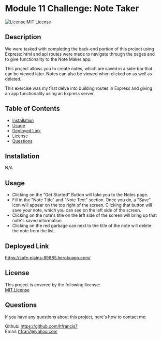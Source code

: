 # Module 11 Challenge: Note Taker
  ![License:MIT License](https://img.shields.io/badge/License-MIT-yellow.svg) 

  ## Description
  
  We were tasked with completing the back-end portion of this project using Express: html and api routes were made to navigate through the pages and to give functionality to the Note Maker app.
  
  This project allows you to create notes, which are saved in a side-bar that can be viewed later. Notes can also be viewed when clicked on as well as deleted.
  
  This exercise was my first delve into building routes in Express and giving an app functionality using an Express server.
  
  ## Table of Contents
  
  - [Installation](#installation)
  - [Usage](#usage)
  - [Deployed Link](#deployed-link)
  - [License](#license)
  - [Questions](#questions)
  
  
  ## Installation
  
  N/A
  
  ## Usage
  
  - Clicking on the "Get Started" Button will take you to the Notes page.
  - Fill in the "Note Title" and "Note Text" section. Once you do, a "Save" icon will appear on the top right of the screen. Clicking that button will save your note, which you can see on the left side of the screen.
  - Clicking on the note's title on the left side of the screen will bring up that note's saved information.
  - Clicking on the red garbage can next to the title of the note will delete the note from the list.

  ## Deployed Link

  https://safe-plains-89885.herokuapp.com/


  ## License
  This project is covered by the following license: <br>
  [MIT License](https://choosealicense.com/licenses/mit/)
  
  ## Questions
  
  If you have any questions about this project, here's how to contact me: 
  
  Github: https://github.com/hfrancis7 <br>
  Email: hfran7@yahoo.com
  
